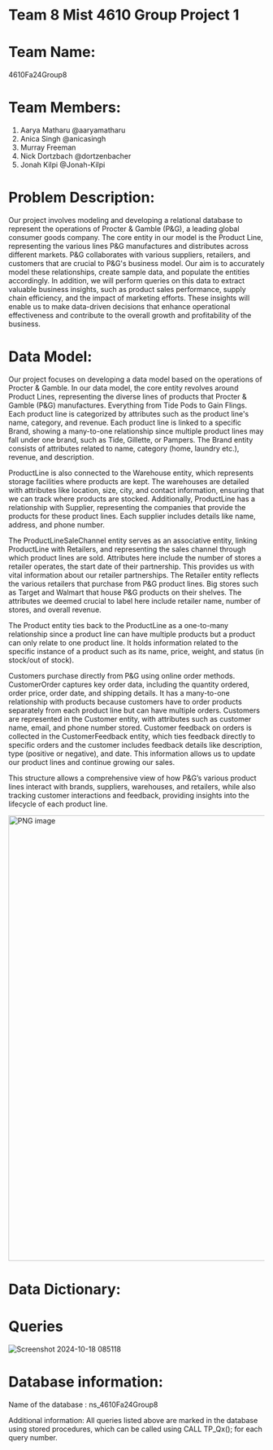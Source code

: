 # Team 8 Mist 4610 Group Project 1
# Team Name:
4610Fa24Group8
# Team Members:
1. Aarya Matharu @aaryamatharu
2. Anica Singh @anicasingh
3. Murray Freeman
4. Nick Dortzbach @dortzenbacher
5. Jonah Kilpi @Jonah-Kilpi
# Problem Description:
Our project involves modeling and developing a relational database to represent the operations of Procter & Gamble (P&G), a leading global consumer goods company. The core entity in our model is the Product Line, representing the various lines P&G manufactures and distributes across different markets. P&G collaborates with various suppliers, retailers, and customers that are crucial to P&G's business model. Our aim is to accurately model these relationships, create sample data, and populate the entities accordingly. In addition, we will perform queries on this data to extract valuable business insights, such as product sales performance, supply chain efficiency, and the impact of marketing efforts. These insights will enable us to make data-driven decisions that enhance operational effectiveness and contribute to the overall growth and profitability of the business.
# Data Model:
Our project focuses on developing a data model based on the operations of Procter & Gamble. In our data model, the core entity revolves around Product Lines, representing the diverse lines of products that Procter & Gamble (P&G) manufactures. Everything from Tide Pods to Gain Flings. Each product line is categorized by attributes such as the product line's name, category, and revenue. Each product line is linked to a specific Brand, showing a many-to-one relationship since multiple product lines may fall under one brand, such as Tide, Gillette, or Pampers. The Brand entity consists of attributes related to name, category (home, laundry etc.), revenue, and description. 

ProductLine is also connected to the Warehouse entity, which represents storage facilities where products are kept. The warehouses are detailed with attributes like location, size, city, and contact information, ensuring that we can track where products are stocked. Additionally, ProductLine has a relationship with Supplier, representing the companies that provide the products for these product lines. Each supplier includes details like name, address, and phone number.

The ProductLineSaleChannel entity serves as an associative entity, linking ProductLine with Retailers, and representing the sales channel through which product lines are sold. Attributes here include the number of stores a retailer operates, the start date of their partnership. This provides us with vital information about our retailer partnerships. The Retailer entity reflects the various retailers that purchase from P&G product lines. Big stores such as Target and Walmart that house P&G products on their shelves. The attributes we deemed crucial to label here include retailer name, number of stores, and overall revenue.

The Product entity ties back to the ProductLine as a one-to-many relationship since a product line can have multiple products but a product can only relate to one product line. It holds information related to the specific instance of a product such as its  name, price, weight, and status (in stock/out of stock). 

Customers purchase directly from P&G using online order methods. CustomerOrder captures key order data, including the quantity ordered, order price, order date, and shipping details. It has a many-to-one relationship with products because customers have to order products separately from each product line but can have multiple orders. Customers are represented in the Customer entity, with attributes such as customer name, email, and phone number stored. Customer feedback on orders is collected in the CustomerFeedback entity, which ties feedback directly to specific orders and the customer includes feedback details like description, type (positive or negative), and date. This information allows us to update our product lines and continue growing our sales.

This structure allows a comprehensive view of how P&G’s various product lines interact with brands, suppliers, warehouses, and retailers, while also tracking customer interactions and feedback, providing insights into the lifecycle of each product line.

<img width="876" alt="PNG image" src="https://github.com/user-attachments/assets/38014aaa-0944-46cf-a63c-bbce7fe38773">



# Data Dictionary:
# Queries
![Screenshot 2024-10-18 085118](https://github.com/user-attachments/assets/6ec4126e-be48-45fa-86fe-31091ce0ab34) 


# Database information:
Name of the database : ns_4610Fa24Group8

Additional information: All queries listed above are marked in the database using stored procedures, which can be called using CALL TP_Qx(); for each query number. 
